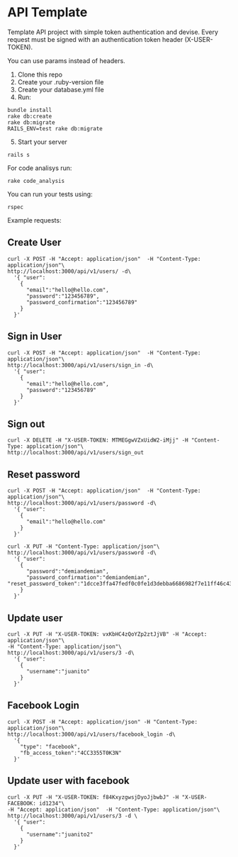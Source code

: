 API Template
==============

Template API project with simple token authentication and devise. Every request must be signed with an authentication token header (X-USER-TOKEN).

You can use params instead of headers.

1.  Clone this repo
2.  Create your .ruby-version file
3.  Create your database.yml file
4.  Run:

  ```
  bundle install
  rake db:create
  rake db:migrate
  RAILS_ENV=test rake db:migrate
  ```
5. Start your server

  ```
  rails s
  ```

For code analisys run:
```
rake code_analysis
```

You can run your tests using:
```
rspec
```


Example requests:

Create User
--------------
```
curl -X POST -H "Accept: application/json"  -H "Content-Type: application/json"\ 
http://localhost:3000/api/v1/users/ -d\
  '{ "user":
    {
      "email":"hello@hello.com",
      "password":"123456789",
      "password_confirmation":"123456789"
    }
  }'
```
Sign in User
--------------
```
curl -X POST -H "Accept: application/json"  -H "Content-Type: application/json"\
http://localhost:3000/api/v1/users/sign_in -d\
  '{ "user":
    { 
      "email":"hello@hello.com",
      "password":"123456789"
    }
  }'
```
Sign out
--------------
```
curl -X DELETE -H "X-USER-TOKEN: MTMEGgwVZxUidW2-iMjj" -H "Content-Type: application/json"\
http://localhost:3000/api/v1/users/sign_out
```
Reset password
--------------
```
curl -X POST -H "Accept: application/json"  -H "Content-Type: application/json"\
http://localhost:3000/api/v1/users/password -d\
  '{ "user":
    {
      "email":"hello@hello.com"
    }
  }'
```
```
curl -X PUT -H "Content-Type: application/json"\
http://localhost:3000/api/v1/users/password -d\
  '{ "user":
    {
      "password":"demiandemian",
      "password_confirmation":"demiandemian", "reset_password_token":"1dcce3ffa47fedf0c0fe1d3debba6686982f7e11ff46c43fbcdabd5d7eabadaa"
    }
  }'
```
Update user
--------------
```
curl -X PUT -H "X-USER-TOKEN: vxKbHC4zQoYZp2ztJjVB" -H "Accept: application/json"\ 
-H "Content-Type: application/json"\
http://localhost:3000/api/v1/users/3 -d\ 
  '{ "user":
    {
      "username":"juanito"
    }
  }'
```

Facebook Login
--------------
```
curl -X POST -H "Accept: application/json" -H "Content-Type: application/json"\
http://localhost:3000/api/v1/users/facebook_login -d\
  '{
    "type": "facebook", 
    "fb_access_token":"4CC3355T0K3N"
  }'
```

Update user with facebook
--------------
```
curl -X PUT -H "X-USER-TOKEN: f84KxyzgwsjDyoJjbwbJ" -H "X-USER-FACEBOOK: id1234"\
-H "Accept: application/json"  -H "Content-Type: application/json"\
http://localhost:3000/api/v1/users/3 -d \
  '{ "user":
    {
      "username":"juanito2"
    }
  }'
```
